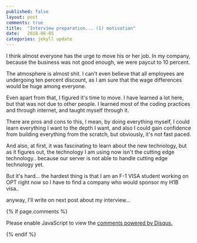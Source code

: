 ```yaml
---
published: false
layout: post
comments: true
title:  "Interview preparation... (1) motivation"
date:   2018-06-05
categories: jekyll update
---
```


I think almost everyone has the urge to move his or her job.
In my company, because the business was not good enough,
we were paycut to 10 percent.

The atmosphere is almost shit.
I can't even believe that all employees are undergoing ten percent discount,
as I am sure that the wage differences would be huge among everyone.

Even apart from that, I figured it's time to move.
I have learned a lot here, but that was not due to other people.
I learned most of the coding practices and through internet, and taught myself through it.

There are pros and cons to this, 
I mean, by doing everything myself, I could learn everything I want to the depth I want,
and also I could gain confidence from building everything from the scratch, but obviously, it's not fast paced.

And also, at first, it was fascinating to learn about the new technology,
but as it figures out, the technology I am using now isn't the cutting edge technology.. 
because our server is not able to handle cutting edge technology yet.

But it's hard... the hardest thing is that I am an F-1 VISA student working on OPT
right now so I have to find a company who would sponsor my H1B visa.. 

anyway, I'll write on next post about my interview...


{% if page.comments %} 
<div id="disqus_thread"></div>
<script>

/**
*  RECOMMENDED CONFIGURATION VARIABLES: EDIT AND UNCOMMENT THE SECTION BELOW TO INSERT DYNAMIC VALUES FROM YOUR PLATFORM OR CMS.
*  LEARN WHY DEFINING THESE VARIABLES IS IMPORTANT: https://disqus.com/admin/universalcode/#configuration-variables*/
/*
var disqus_config = function () {
this.page.url = PAGE_URL;  // Replace PAGE_URL with your page's canonical URL variable
this.page.identifier = PAGE_IDENTIFIER; // Replace PAGE_IDENTIFIER with your page's unique identifier variable
};
*/
(function() { // DON'T EDIT BELOW THIS LINE
var d = document, s = d.createElement('script');
s.src = 'https://https-jinmc-github-io-programmingtips.disqus.com/embed.js';
s.setAttribute('data-timestamp', +new Date());
(d.head || d.body).appendChild(s);
})();
</script>
<noscript>Please enable JavaScript to view the <a href="https://disqus.com/?ref_noscript">comments powered by Disqus.</a></noscript>
                            

 {% endif %}